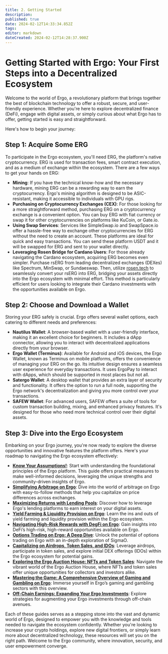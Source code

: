 ```yaml
---
title: 2. Getting Started
description: 
published: true
date: 2024-02-12T14:33:34.852Z
tags: 
editor: markdown
dateCreated: 2024-02-12T14:28:37.900Z
---
```


# Getting Started with Ergo: Your First Steps into a Decentralized Ecosystem

Welcome to the world of Ergo, a revolutionary platform that brings together the best of blockchain technology to offer a robust, secure, and user-friendly experience. Whether you're here to explore decentralized finance (DeFi), engage with digital assets, or simply curious about what Ergo has to offer, getting started is easy and straightforward. 

Here's how to begin your journey:

## Step 1: Acquire Some ERG

To participate in the Ergo ecosystem, you'll need ERG, the platform's native cryptocurrency. ERG is used for transaction fees, smart contract execution, and as a medium of exchange within the ecosystem. There are a few ways to get your hands on ERG:

- **Mining**: If you have the technical know-how and the necessary hardware, mining ERG can be a rewarding way to earn the cryptocurrency. Ergo's mining algorithm is designed to be ASIC-resistant, making it accessible to individuals with GPU rigs.
- **Purchasing on Cryptocurrency Exchanges (CEX)**: For those looking for a more straightforward method, purchasing ERG on a cryptocurrency exchange is a convenient option. You can buy ERG with fiat currency or swap it for other cryptocurrencies on platforms like KuCoin, or Gate.io.
- **Using Swap Services**: Services like SimpleSwap.io and SwapSpace.io offer a hassle-free way to exchange other cryptocurrencies for ERG without the need to create an account. These platforms are ideal for quick and easy transactions. You can send these platform USDT and it will be swapped for ERG and sent to your wallet directly.
- **Leveraging Rosen Bridge for Cardano Users**: For those already navigating the Cardano ecosystem, acquiring ERG becomes even simpler. Purchase rsERG from leading decentralized exchanges (DEXes) like Spectrum, MinSwap, or Sundaeswap. Then, utilize [rosen.tech](https://rosen.tech) to seamlessly convert your rsERG into ERG, bridging your assets directly into the Ergo ecosystem with minimal effort. This method is particularly efficient for users looking to integrate their Cardano investments with the opportunities available on Ergo.

## Step 2: Choose and Download a Wallet

Storing your ERG safely is crucial. Ergo offers several wallet options, each catering to different needs and preferences:

- **Nautilus Wallet**: A browser-based wallet with a user-friendly interface, making it an excellent choice for beginners. It includes a dApp connector, allowing you to interact with decentralized applications directly from your browser.
- **Ergo Wallet (Terminus)**: Available for Android and iOS devices, the Ergo Wallet, known as Terminus on mobile platforms, offers the convenience of managing your ERG on the go. Its intuitive design ensures a seamless user experience for everyday transactions. It uses ErgoPay to interact with dApps, which should be supported in most places but not all.
- **Satergo Wallet**: A desktop wallet that provides an extra layer of security and functionality. It offers the option to run a full node, supporting the Ergo network's decentralization and giving you more control over your transactions.
- **SAFEW Wallet**: For advanced users, SAFEW offers a suite of tools for custom transaction building, mixing, and enhanced privacy features. It's designed for those who need more technical control over their digital assets.

## Step 3: Dive into the Ergo Ecosystem

Embarking on your Ergo journey, you're now ready to explore the diverse opportunities and innovative features the platform offers. Here's your roadmap to navigating the Ergo ecosystem effectively:

- **[Know Your Assumptions!](/en/Guides/yield/kya)**: Start with understanding the foundational principles of the Ergo platform. This guide offers practical measures to make well-informed decisions, leveraging the unique strengths and community-driven insights of Ergo.
- **[Simplifying Arbitrage on Ergo](/en/Guides/yield/Arbitrage)**: Dive into the world of arbitrage on Ergo with easy-to-follow methods that help you capitalize on price differences across exchanges.
- **[Maximizing Returns with Lending Pools](/en/Guides/yield/lending)**: Discover how to leverage Ergo's lending platforms to earn interest on your digital assets.
- **[Yield Farming & Liquidity Provision on Ergo](/en/Guides/yield/yield)**: Learn the ins and outs of yield farming and liquidity provision within the Ergo ecosystem.
- **[Navigating High-Risk Rewards with DegFi on Ergo](/en/Guides/yield/DegFi)**: Gain insights into DeFi’s high-risk, high-reward opportunities available on Ergo.
- **[Options Trading on Ergo: A Deep Dive](/en/Guides/yield/SigmaO)**: Unlock the potential of options trading on Ergo with an in-depth exploration of SigmaO.
- **[Capitalizing on Airdrops, Token Sales, and IDOs](/en/Guides/yield/TokenEvents)**: Leverage airdrops, participate in token sales, and explore initial DEX offerings (IDOs) within the Ergo ecosystem for potential gains.
- **[Exploring the Ergo Auction House: NFTs and Token Sales](/en/Guides/yield/ErgoAuctionHouse)**: Navigate the vibrant world of the Ergo Auction House, where NFTs and token sales offer unique opportunities for collectors and investors alike.
- **[Mastering the Game: A Comprehensive Overview of Gaming and Gambling on Ergo](/en/Guides/yield/Gaming)**: Immerse yourself in Ergo’s gaming and gambling sectors with this overview.
- **[Off-Chain Earnings: Expanding Your Ergo Investments](/en/Guides/yield/off-chain)**: Explore strategies for augmenting your Ergo investments through off-chain avenues.

Each of these guides serves as a stepping stone into the vast and dynamic world of Ergo, designed to empower you with the knowledge and tools needed to navigate the ecosystem confidently. Whether you're looking to increase your crypto holdings, explore new digital frontiers, or simply learn more about decentralized technology, these resources will set you on the right path. Welcome to the Ergo community, where innovation, security, and user empowerment converge.